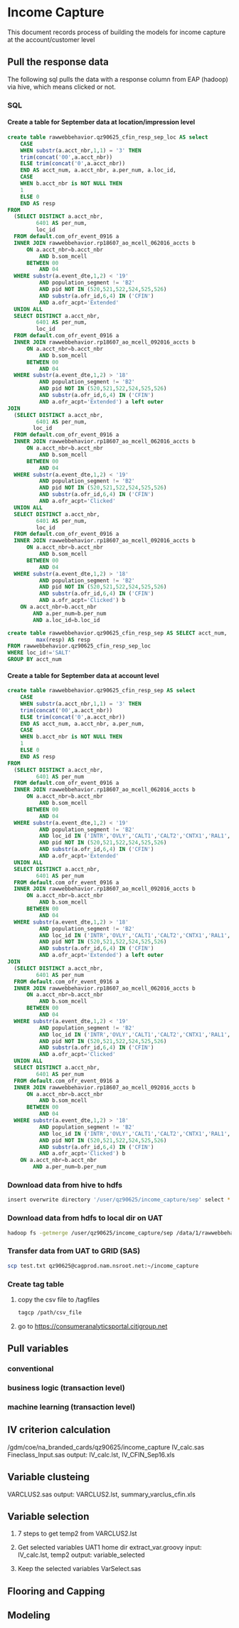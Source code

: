 # Income Capture

This document records process of building the models for income capture at the account/customer level

## Pull the response data
The following sql pulls the data with a response column from EAP (hadoop) via hive, which means clicked or not.

### SQL

#### Create a table for September data at location/impression level
```sql
create table rawwebbehavior.qz90625_cfin_resp_sep_loc AS select
    CASE
    WHEN substr(a.acct_nbr,1,1) = '3' THEN
    trim(concat('00',a.acct_nbr))
    ELSE trim(concat('0',a.acct_nbr))
    END AS acct_num, a.acct_nbr, a.per_num, a.loc_id,
    CASE
    WHEN b.acct_nbr is NOT NULL THEN
    1
    ELSE 0
    END AS resp
FROM 
  (SELECT DISTINCT a.acct_nbr,
         6401 AS per_num,
         loc_id
  FROM default.com_ofr_event_0916 a
  INNER JOIN rawwebbehavior.rp18607_ao_mcell_062016_accts b
      ON a.acct_nbr=b.acct_nbr
          AND b.som_mcell
      BETWEEN 00
          AND 04
  WHERE substr(a.event_dte,1,2) < '19'
          AND population_segment != 'B2'
          AND pid NOT IN (520,521,522,524,525,526)
          AND substr(a.ofr_id,6,4) IN ('CFIN')
          AND a.ofr_acpt='Extended'
  UNION ALL
  SELECT DISTINCT a.acct_nbr,
         6401 AS per_num,
         loc_id
  FROM default.com_ofr_event_0916 a
  INNER JOIN rawwebbehavior.rp18607_ao_mcell_092016_accts b
      ON a.acct_nbr=b.acct_nbr
          AND b.som_mcell
      BETWEEN 00
          AND 04
  WHERE substr(a.event_dte,1,2) > '18'
          AND population_segment != 'B2'
          AND pid NOT IN (520,521,522,524,525,526)
          AND substr(a.ofr_id,6,4) IN ('CFIN')
          AND a.ofr_acpt='Extended') a left outer
JOIN 
  (SELECT DISTINCT a.acct_nbr,
         6401 AS per_num,
        loc_id
  FROM default.com_ofr_event_0916 a
  INNER JOIN rawwebbehavior.rp18607_ao_mcell_062016_accts b
      ON a.acct_nbr=b.acct_nbr
          AND b.som_mcell
      BETWEEN 00
          AND 04
  WHERE substr(a.event_dte,1,2) < '19'
          AND population_segment != 'B2'
          AND pid NOT IN (520,521,522,524,525,526)
          AND substr(a.ofr_id,6,4) IN ('CFIN')
          AND a.ofr_acpt='Clicked'
  UNION ALL
  SELECT DISTINCT a.acct_nbr,
         6401 AS per_num,
         loc_id
  FROM default.com_ofr_event_0916 a
  INNER JOIN rawwebbehavior.rp18607_ao_mcell_092016_accts b
      ON a.acct_nbr=b.acct_nbr
          AND b.som_mcell
      BETWEEN 00
          AND 04
  WHERE substr(a.event_dte,1,2) > '18'
          AND population_segment != 'B2'
          AND pid NOT IN (520,521,522,524,525,526)
          AND substr(a.ofr_id,6,4) IN ('CFIN')
          AND a.ofr_acpt='Clicked') b
    ON a.acct_nbr=b.acct_nbr
        AND a.per_num=b.per_num
        AND a.loc_id=b.loc_id
```
```sql
create table rawwebbehavior.qz90625_cfin_resp_sep AS SELECT acct_num,
         max(resp) AS resp
FROM rawwebbehavior.qz90625_cfin_resp_sep_loc
WHERE loc_id!='SALT'
GROUP BY acct_num
```

#### Create a table for September data at account level
```sql
create table rawwebbehavior.qz90625_cfin_resp_sep AS select
    CASE
    WHEN substr(a.acct_nbr,1,1) = '3' THEN
    trim(concat('00',a.acct_nbr))
    ELSE trim(concat('0',a.acct_nbr))
    END AS acct_num, a.acct_nbr, a.per_num,
    CASE
    WHEN b.acct_nbr is NOT NULL THEN
    1
    ELSE 0
    END AS resp
FROM 
  (SELECT DISTINCT a.acct_nbr,
         6401 AS per_num
  FROM default.com_ofr_event_0916 a
  INNER JOIN rawwebbehavior.rp18607_ao_mcell_062016_accts b
      ON a.acct_nbr=b.acct_nbr
          AND b.som_mcell
      BETWEEN 00
          AND 04
  WHERE substr(a.event_dte,1,2) < '19'
          AND population_segment != 'B2'
          AND loc_id IN ('INTR','OVLY','CALT1','CALT2','CNTX1','RAL1','RAL2')
          AND pid NOT IN (520,521,522,524,525,526)
          AND substr(a.ofr_id,6,4) IN ('CFIN')
          AND a.ofr_acpt='Extended'
  UNION ALL
  SELECT DISTINCT a.acct_nbr,
         6401 AS per_num
  FROM default.com_ofr_event_0916 a
  INNER JOIN rawwebbehavior.rp18607_ao_mcell_092016_accts b
      ON a.acct_nbr=b.acct_nbr
          AND b.som_mcell
      BETWEEN 00
          AND 04
  WHERE substr(a.event_dte,1,2) > '18'
          AND population_segment != 'B2'
          AND loc_id IN ('INTR','OVLY','CALT1','CALT2','CNTX1','RAL1','RAL2')
          AND pid NOT IN (520,521,522,524,525,526)
          AND substr(a.ofr_id,6,4) IN ('CFIN')
          AND a.ofr_acpt='Extended') a left outer
JOIN 
  (SELECT DISTINCT a.acct_nbr,
         6401 AS per_num
  FROM default.com_ofr_event_0916 a
  INNER JOIN rawwebbehavior.rp18607_ao_mcell_062016_accts b
      ON a.acct_nbr=b.acct_nbr
          AND b.som_mcell
      BETWEEN 00
          AND 04
  WHERE substr(a.event_dte,1,2) < '19'
          AND population_segment != 'B2'
          AND loc_id IN ('INTR','OVLY','CALT1','CALT2','CNTX1','RAL1','RAL2')
          AND pid NOT IN (520,521,522,524,525,526)
          AND substr(a.ofr_id,6,4) IN ('CFIN')
          AND a.ofr_acpt='Clicked'
  UNION ALL
  SELECT DISTINCT a.acct_nbr,
         6401 AS per_num
  FROM default.com_ofr_event_0916 a
  INNER JOIN rawwebbehavior.rp18607_ao_mcell_092016_accts b
      ON a.acct_nbr=b.acct_nbr
          AND b.som_mcell
      BETWEEN 00
          AND 04
  WHERE substr(a.event_dte,1,2) > '18'
          AND population_segment != 'B2'
          AND loc_id IN ('INTR','OVLY','CALT1','CALT2','CNTX1','RAL1','RAL2')
          AND pid NOT IN (520,521,522,524,525,526)
          AND substr(a.ofr_id,6,4) IN ('CFIN')
          AND a.ofr_acpt='Clicked') b
    ON a.acct_nbr=b.acct_nbr
        AND a.per_num=b.per_num
```
        
### Download data from hive to hdfs
```sh
insert overwrite directory '/user/qz90625/income_capture/sep' select * from rawwebbehavior.qz90625_cfin_resp_sep_loc where loc_id != 'SALT'
```

### Download data from hdfs to local dir on UAT
```sh
hadoop fs -getmerge /user/qz90625/income_capture/sep /data/1/rawwebbehavior/qz90625/income_capture/sep
```

### Transfer data from UAT to GRID (SAS)
```sh
scp test.txt qz90625@cagprod.nam.nsroot.net:~/income_capture
```

### Create tag table
1. copy the csv file to /tagfiles
   ```sh
   tagcp /path/csv_file
   ```
2. go to https://consumeranalyticsportal.citigroup.net


## Pull variables
### conventional 
### business logic (transaction level)
### machine learning (transaction level)

## IV criterion calculation
/gdm/coe/na_branded_cards/qz90625/income_capture
IV_calc.sas
Fineclass_Input.sas
output: IV_calc.lst, IV_CFIN_Sep16.xls

## Variable clusteing
VARCLUS2.sas
output: VARCLUS2.lst, summary_varclus_cfin.xls

## Variable selection
1. 7 steps to get temp2 from VARCLUS2.lst

2. Get selected variables
    UAT1 home dir
    extract_var.groovy
    input: IV_calc.lst, temp2
    output: variable_selected

3. Keep the selected variables 
    VarSelect.sas

## Flooring and Capping 

## Modeling
